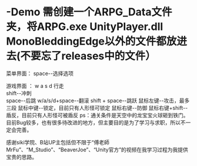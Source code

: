 # -Demo 需创建一个ARPG_Data文件夹，将ARPG.exe  UnityPlayer.dll MonoBleddingEdge以外的文件都放进去(不要忘了releases中的文件）
菜单界面：
      space--选择选项
      
      
 游戏界面 ：
        w a s d 行走  
        shift--冲刺   
        space--后跳
        w/a/s/d+space--翻滚
        shift + space--跳跃
        鼠标左键--攻击，最多三段
        鼠标中键--锁定，目前只有人形怪可锁定
        鼠标右键--防御
        鼠标右键+shift--盾反，目前只有人形怪可被盾反
  ps：通关条件是天空中的龙宝宝火球砸到铁门。目前Bug较多，也有很多待改进的地方，但主要目的是为了学习与求职，所以不一定会完善。
  
  感谢siki学院、B站UP主包括但不限于“傅老師MrFu”、“M_Studio”、“BeaverJoe”、“Unity官方”的视频在我学习过程为我提供宝贵的思路。
